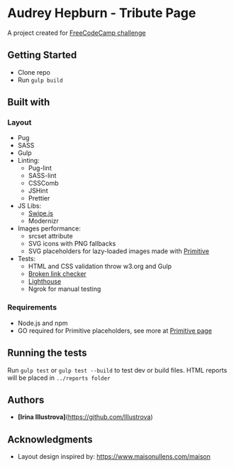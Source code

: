 # Audrey Hepburn - Tribute Page

A project created for [FreeCodeCamp challenge](https://www.freecodecamp.org/challenges/build-a-tribute-page)

## Getting Started

* Clone repo
* Run `gulp build`

## Built with
### Layout
* Pug
* SASS
* Gulp
* Linting:
	* Pug-lint
	* SASS-lint
	* CSSComb
	* JSHint
	* Prettier
* JS Libs:
	* [Swipe.js](https://github.com/lyfeyaj/swipe)
	* Modernizr
* Images performance:
	* srcset attribute
	* SVG icons with PNG fallbacks
	* SVG placeholders for lazy-loaded images made with [Primitive](https://github.com/fogleman/primitive)
* Tests:
	* HTML and CSS validation throw w3.org and Gulp
	* [Broken link checker](https://github.com/stevenvachon/broken-link-checker)
	* [Lighthouse](https://github.com/GoogleChrome/lighthouse)
	* Ngrok for manual testing

### Requirements
* Node.js and npm
* GO required for Primitive placeholders, see more at [Primitive page](https://github.com/fogleman/primitive)

## Running the tests

Run `gulp test` or `gulp test --build` to test dev or build files. HTML reports will be placed in `../reports folder`

## Authors

* **[Irina Illustrova]**(https://github.com/Illustrova)

## Acknowledgments

* Layout design inspired by: https://www.maisonullens.com/maison